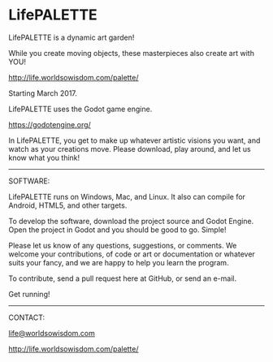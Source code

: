 # LifePALETTE
LifePALETTE is a dynamic art garden!

While you create moving objects, these masterpieces also create art with YOU!

http://life.worldsowisdom.com/palette/

Starting March 2017.

LifePALETTE uses the Godot game engine.

https://godotengine.org/

In LifePALETTE, you get to make up whatever artistic visions you want, and watch as your creations move. Please download, play around, and let us know what you think!


***************************************

SOFTWARE:

LifePALETTE runs on Windows, Mac, and Linux. It also can compile for Android, HTML5, and other targets.

To develop the software, download the project source and Godot Engine. Open the project in Godot and you should be good to go. Simple!

Please let us know of any questions, suggestions, or comments. We welcome your contributions, of code or art or documentation or whatever suits your fancy, and we are happy to help you learn the program.

To contribute, send a pull request here at GitHub, or send an e-mail.

Get running!

***************************************

CONTACT:

life@worldsowisdom.com

http://life.worldsowisdom.com/palette/
